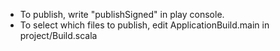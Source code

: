 
* To publish, write "publishSigned" in play console.
* To select which files to publish, edit ApplicationBuild.main in project/Build.scala


